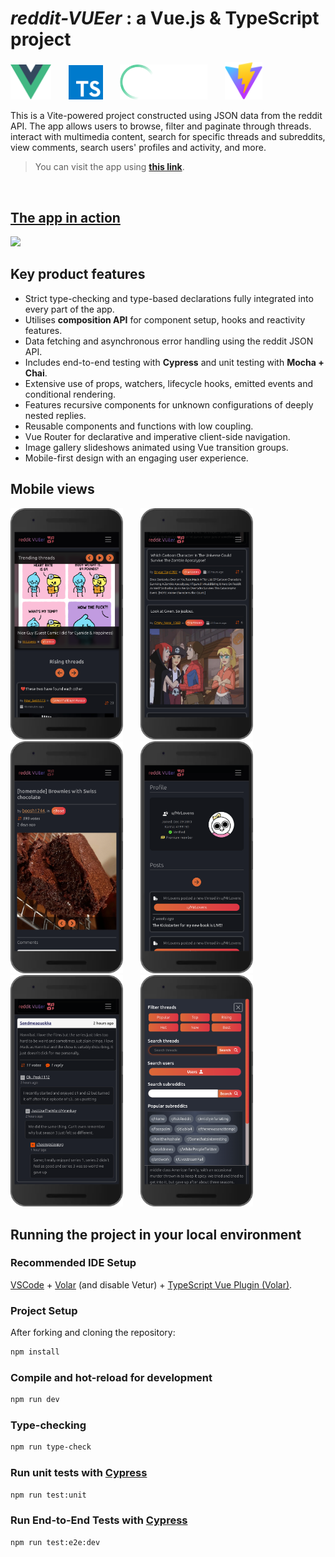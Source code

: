 # ***reddit-VUEer*** : a Vue.js & TypeScript project
<p float="left">
  <img src="./src/assets/images/logo.svg" width="65" />
  &nbsp;&nbsp;&nbsp;&nbsp;&nbsp;
  <img src="./src/assets/images/ts.svg" width="55" />
  &nbsp;&nbsp;&nbsp;&nbsp;&nbsp;
  <img src="./src/assets/images/cy.svg" width="140" />
  &nbsp;&nbsp;&nbsp;&nbsp;&nbsp;
  <img src="./src/assets/images/vitejs.svg" width="60" /> 
</p>

This is a Vite-powered project constructed using JSON data from the reddit API. The app allows users to browse, filter and paginate through threads. interact with multimedia content, search for specific threads and subreddits, view comments, search users' profiles and activity, and more. 

> You can visit the app using **[this link](https://vuer.netlify.app)**.

<br>

## [The app in action](https://vuer.netlify.app/)
[<img src="./src/assets/screenshots/peek-demo.gif" width="700" />](https://vuer.netlify.app/)

## Key product features
- Strict type-checking and type-based declarations fully integrated into every part of the app.
- Utilises **composition API** for component setup, hooks and reactivity features.
- Data fetching and asynchronous error handling using the reddit JSON API.
- Includes end-to-end testing with **Cypress** and unit testing with **Mocha + Chai**.
- Extensive use of props, watchers, lifecycle hooks, emitted events and conditional rendering.
- Features recursive components for unknown configurations of deeply nested replies.
- Reusable components and functions with low coupling.
- Vue Router for declarative and imperative client-side navigation.
- Image gallery slideshows animated using Vue transition groups.
- Mobile-first design with an engaging user experience.

## Mobile views

<img src="./src/assets/screenshots/trending.png" width="180" /> 
 &nbsp;&nbsp;&nbsp;&nbsp;&nbsp;
<img src="./src/assets/screenshots/thread-card.png" width="180" /> 
 &nbsp;&nbsp;&nbsp;&nbsp;&nbsp;
<img src="./src/assets/screenshots/thread-body.png" width="180" /> 
 &nbsp;&nbsp;&nbsp;&nbsp;&nbsp;
<img src="./src/assets/screenshots/profile.png" width="180" /> 
 &nbsp;&nbsp;&nbsp;&nbsp;&nbsp;
<img src="./src/assets/screenshots/comments.png" width="180" /> 
 &nbsp;&nbsp;&nbsp;&nbsp;&nbsp;
<img src="./src/assets/screenshots/nav.png" width="180" /> 

<br>

## Running the project in your local environment
### Recommended IDE Setup

[VSCode](https://code.visualstudio.com/) + [Volar](https://marketplace.visualstudio.com/items?itemName=Vue.volar) (and disable Vetur) + [TypeScript Vue Plugin (Volar)](https://marketplace.visualstudio.com/items?itemName=Vue.vscode-typescript-vue-plugin).

### Project Setup
After forking and cloning the repository:
```sh
npm install
```

### Compile and hot-reload for development

```sh
npm run dev
```

### Type-checking

```sh
npm run type-check
```

### Run unit tests with [Cypress](https://www.cypress.io/)

```sh
npm run test:unit
```

### Run End-to-End Tests with [Cypress](https://www.cypress.io/)

```sh
npm run test:e2e:dev
```